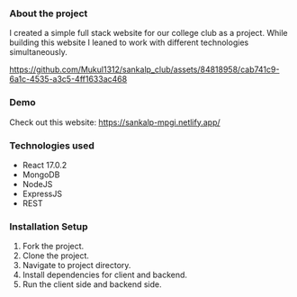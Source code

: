 ### About the project
I created a simple full stack website for our college club as a project. While building this website I leaned  to work with different technologies simultaneously. 



https://github.com/Mukul1312/sankalp_club/assets/84818958/cab741c9-6a1c-4535-a3c5-4ff1633ac468



### Demo
Check out this website: https://sankalp-mpgi.netlify.app/

### Technologies used
* React 17.0.2
* MongoDB
* NodeJS
* ExpressJS
* REST

### Installation Setup
1. Fork the project.
2. Clone the project.
3. Navigate to project directory.
4. Install dependencies for client and backend.
5. Run the client side and backend side.
